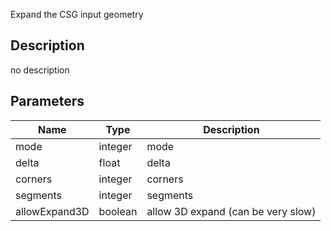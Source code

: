 Expand the CSG input geometry



## Description
no description
## Parameters

<table>
<thead>
	<tr>
		<th>Name</th>
		<th>Type</th>
		<th>Description</th>
	</tr>
</thead>
<tr>
	<td>mode</td>
	<td><div class='bg-orange-800 px-2 py-px text-white rounded-sm'>integer</div></td>
	<td>mode</td>
</tr>
<tr>
	<td>delta</td>
	<td><div class='bg-yellow-800 px-2 py-px text-white rounded-sm'>float</div></td>
	<td>delta</td>
</tr>
<tr>
	<td>corners</td>
	<td><div class='bg-orange-800 px-2 py-px text-white rounded-sm'>integer</div></td>
	<td>corners</td>
</tr>
<tr>
	<td>segments</td>
	<td><div class='bg-orange-800 px-2 py-px text-white rounded-sm'>integer</div></td>
	<td>segments</td>
</tr>
<tr>
	<td>allowExpand3D</td>
	<td><div class='bg-emerald-800 px-2 py-px text-white rounded-sm'>boolean</div></td>
	<td>allow 3D expand (can be very slow)</td>
</tr>
</table>